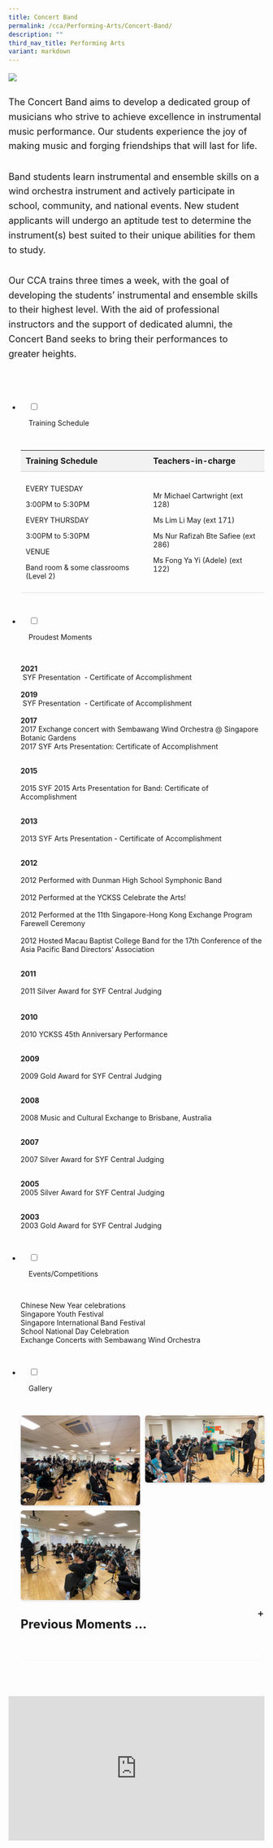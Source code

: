 ```yaml
---
title: Concert Band
permalink: /cca/Performing-Arts/Concert-Band/
description: ""
third_nav_title: Performing Arts
variant: markdown
---
```

<div class="yck-component">
<img src="https://staging-lite.d3o5f2eggdqz6.amplifyapp.com/images/Our%20Curriculum/Non%20Academic%20Programmes/CoCurricular%20Activities/Performing%20Arts/Band.jpg">

<p>The Concert Band aims to develop a dedicated group of musicians who strive to achieve excellence in instrumental music performance. Our students experience the joy of making music and forging friendships that will last for life.</p> 
<p>Band students learn instrumental and ensemble skills on a wind orchestra instrument and actively participate in school, community, and national events. New student applicants will undergo an aptitude test to determine the instrument(s) best suited to their unique abilities for them to study.</p> 
<p>Our CCA trains three times a week, with the goal of developing the students’ instrumental and ensemble skills to their highest level. With the aid of professional instructors and the support of dedicated alumni, the Concert Band seeks to bring their performances to greater heights.</p>
	
</div>



<ul class="jekyllcodex_accordion">

&nbsp;&nbsp;<li>

&nbsp;&nbsp;&nbsp;&nbsp;<input type="checkbox" id="accordion1">

&nbsp;&nbsp;&nbsp;&nbsp;<label for="accordion1">Training&nbsp;Schedule</label>

&nbsp;&nbsp;&nbsp;&nbsp;<div>

<p>   

<table>
  <thead>
    <tr>
      <th>Training Schedule</th>
      <th>Teachers-in-charge</th>
    </tr>
  </thead>
  <tbody>
    <tr>
      <td>
        <p>EVERY TUESDAY</p>
        <p>3:00PM to 5:30PM</p>
        <p>EVERY THURSDAY</p>
        <p>3:00PM to 5:30PM</p>
        <p>VENUE</p>
        <p>Band room &amp; some classrooms (Level 2)</p>
      </td>
      <td>
        <p>Mr Michael Cartwright (ext 128)</p>
        <p>Ms Lim Li May (ext 171)</p>
        <p>Ms Nur Rafizah Bte Safiee (ext 286)</p>
        <p>Ms Fong Ya Yi (Adele) (ext 122)</p>
      </td>
    </tr>
  </tbody>
</table></p>

&nbsp;&nbsp;&nbsp;&nbsp;</div>

</li>
	<li>

&nbsp;&nbsp;&nbsp;&nbsp;<input type="checkbox" id="accordion2">

&nbsp;&nbsp;&nbsp;&nbsp;<label for="accordion2">Proudest&nbsp;Moments</label>

&nbsp;&nbsp;&nbsp;&nbsp;<div>

<p> <b>2021</b><br>&nbsp;SYF Presentation&nbsp; - Certificate of Accomplishment<br><br> <b>2019</b><br>&nbsp;SYF Presentation&nbsp; - Certificate of Accomplishment<br><br>  
	<b>2017</b><br>  
2017 Exchange concert with Sembawang Wind Orchestra @ Singapore Botanic Gardens<br>  
2017 SYF Arts Presentation: Certificate of Accomplishment<br><br>  
 
<b>2015</b><br>  
2015 SYF 2015 Arts Presentation for Band: Certificate of Accomplishment<br><br>  
  
<b>2013</b><br>  
2013 SYF Arts Presentation - Certificate of Accomplishment<br><br>  
  
<b>2012</b><br>  
2012 Performed with Dunman High School Symphonic Band<br>  
2012 Performed at the YCKSS Celebrate the Arts!<br>  
2012 Performed at the 11th Singapore-Hong Kong Exchange Program Farewell Ceremony<br>  
2012 Hosted Macau Baptist College Band for the 17th Conference of the Asia Pacific Band Directors’ Association<br><br>  
  
<b>2011</b><br>  
2011 Silver Award for SYF Central Judging<br><br>  
<b>2010</b><br>  
2010 YCKSS 45th Anniversary Performance<br><br>  
  
<b>2009</b><br>  
2009 Gold Award for SYF Central Judging<br><br>  
  
<b>2008</b><br>  
2008 Music and Cultural Exchange to Brisbane, Australia<br><br>  
  
<b>2007</b><br>  
2007 Silver Award for SYF Central Judging<br><br>
  
<b>2005</b>  
2005 Silver Award for SYF Central Judging<br><br> 
  
<b>2003</b>  
2003 Gold Award for SYF Central Judging
			</p>

&nbsp;&nbsp;&nbsp;&nbsp;</div>

</li>
	
<li>

&nbsp;&nbsp;&nbsp;&nbsp;<input type="checkbox" id="accordion3">

&nbsp;&nbsp;&nbsp;&nbsp;<label for="accordion3">Events/Competitions</label>

&nbsp;&nbsp;&nbsp;&nbsp;<div>

<p> Chinese New Year celebrations<br>  
Singapore Youth Festival<br>  
Singapore International Band Festival<br>  
School National Day Celebration<br>  
Exchange Concerts with Sembawang Wind Orchestra
			</p>

&nbsp;&nbsp;&nbsp;&nbsp;</div>

</li>
	
<li>

&nbsp;&nbsp;&nbsp;&nbsp;<input type="checkbox" id="accordion4">

&nbsp;&nbsp;&nbsp;&nbsp;<label for="accordion4">Gallery</label>

&nbsp;&nbsp;&nbsp;&nbsp;<div>

<div class="image-gallery">
<img alt="Concert Band 2025 Image 7" src="/images/Our%20Curriculum/Non%20Academic%20Programmes/CoCurricular%20Activities/Performing%20Arts/Concert%20Band/ConcertBand2025_7.jpg">
<img alt="Concert Band 2025 Image 6" src="/images/Our%20Curriculum/Non%20Academic%20Programmes/CoCurricular%20Activities/Performing%20Arts/Concert%20Band/ConcertBand2025_6.jpg">
<img alt="Concert Band 2025 Image 5" src="/images/Our%20Curriculum/Non%20Academic%20Programmes/CoCurricular%20Activities/Performing%20Arts/Concert%20Band/ConcertBand2025_5.jpg">
	</div>
	

<details>
	<summary><h4>Previous Moments ...</h4></summary>
<img style="width:100%;height:50%" src="/images/Our%20Curriculum/Non%20Academic%20Programmes/CoCurricular%20Activities/Performing%20Arts/Concert%20Band/C4.png">
			<img style="width:100%;height:50%" src="/images/Our%20Curriculum/Non%20Academic%20Programmes/CoCurricular%20Activities/Performing%20Arts/Concert%20Band/C5.png">
			<img style="width:100%;height:50%" src="/images/Our%20Curriculum/Non%20Academic%20Programmes/CoCurricular%20Activities/Performing%20Arts/Concert%20Band/C6.png">
			<img style="width:100%;height:50%" src="/images/Our%20Curriculum/Non%20Academic%20Programmes/CoCurricular%20Activities/Performing%20Arts/Concert%20Band/C7.png"></details>

&nbsp;&nbsp;</div>

</li>
	
	

	
</ul>
<div class="yck-component">
	<div class="video-container">
<iframe allowfullscreen="true" height="839" width="1440" frameborder="0" src="https://docs.google.com/presentation/d/e/2PACX-1vQEFS0lTPV_Xp8eKt4tGkoYY6QEhQp22QSGOiozcqiekV-ZlfQx9dh64lmT8ljBNw/embed?start=true&amp;loop=true&amp;delayms=15000"></iframe>
	</div>
</div>

<style>
	
:root {
    --yck-text-line-height: 1.6em;
    --yck-heading-line-height: 1.2em;
    --yck-heading-letter-spacing: -0.02em;
    --yck-spacing-unit: 0.75em;

    --yck-step--2: clamp(0.7813rem, 0.9263rem + -0.1872vw, 0.8889rem);
    --yck-step--1: clamp(0.9375rem, 1.0217rem + -0.1087vw, 1rem);
    --yck-step-0: clamp(1.125rem, 1.125rem + 0vw, 1.125rem);
    --yck-step-1: clamp(1.2656rem, 1.2363rem + 0.1467vw, 1.35rem);
    --yck-step-2: clamp(1.4238rem, 1.3556rem + 0.3412vw, 1.62rem);
    --yck-step-3: clamp(1.6018rem, 1.4828rem + 0.5951vw, 1.944rem);
    --yck-step-4: clamp(1.802rem, 1.6174rem + 0.9231vw, 2.3328rem);
    --yck-step-5: clamp(2.0273rem, 1.7587rem + 1.3427vw, 2.7994rem);

    --yck-space-s-xl: clamp(0.75rem, 0.7337rem + 1.9565vw, 2.7994rem);
}


.yck-component {
    line-height: var(--yck-text-line-height);
    letter-spacing: normal;
    font-size: var(--yck-step-0);
}

.yck-component h1,
.yck-component h2,
.yck-component h3,
.yck-component h4,
.yck-component h5,
.yck-component h6,
.yck-component p {
    overflow-wrap: break-word;
}

.yck-component h1,
.yck-component h2,
.yck-component h3,
.yck-component h4,
.yck-component h5,
.yck-component h6 {
    text-wrap: balance;
}

.yck-component p,
.yck-component ol,
.yck-component ul {
    text-wrap: pretty;
    padding-bottom: var(--yck-spacing-unit);
}

.yck-component p:last-child {
    padding-bottom: var(--yck-space-s-xl);
}
	
.yck-component .yck-h1,
.yck-component h1 {
    font-size: var(--yck-step-5);
    margin-bottom: var(--yck-space-s-xl);
    line-height: var(--yck-heading-line-height);
    letter-spacing: var(--yck-heading-letter-spacing);
}

.yck-component .yck-h2,
.yck-component h2 {
    font-size: var(--yck-step-4);
    margin-bottom: calc(var(--yck-space-s-xl) * 0.8);
    line-height: var(--yck-heading-line-height);
    letter-spacing: var(--yck-heading-letter-spacing);
}

.yck-component .yck-h3,
.yck-component h3 {
    font-size: var(--yck-step-3);
    margin-bottom: calc(var(--yck-space-s-xl) * 0.6);
    line-height: var(--yck-heading-line-height);
    letter-spacing: var(--yck-heading-letter-spacing);
}

.yck-component .yck-h4,
.yck-component h4 {
    font-size: var(--yck-step-2);
    margin-bottom: calc(var(--yck-space-s-xl) * 0.4);
    text-transform: titlecase;
    line-height: var(--yck-heading-line-height);
    letter-spacing: var(--yck-heading-letter-spacing);
}

.yck-component .yck-h5,
.yck-component h5 {
    font-size: var(--yck-step-1);
    margin-bottom: calc(var(--yck-space-s-xl) * 0.2);
    text-transform: uppercase;
    line-height: var(--yck-heading-line-height);
    letter-spacing: var(--yck-heading-letter-spacing);
}

.yck-component .yck-h6,
.yck-component h6 {
    font-size: var(--yck-step-0);
    margin-bottom: calc(var(--yck-spacing-unit) * 0.1);
    text-transform: uppercase;
    line-height: var(--yck-heading-line-height);
    letter-spacing: var(--yck-heading-letter-spacing);
}

table {
    width: 100%;
    border-collapse: collapse;
    font-family: inherit; /* Inherit font family from the page */
    font-size: inherit; /* Inherit font size from the page */
}

th {
    background-color: #f2f2f2;
    padding: 10px;
    text-align: left;
    border-bottom: 2px solid #ddd;
    font-size: 1rem; /* Optional: relative size for clarity */
}

th h5 {
    margin: 0;
    font-size: 1.25rem; /* Optional: slightly larger for headers */
}

td {
    padding: 10px;
    border-bottom: 1px solid #ddd;
    max-width: 300px;
    word-wrap: break-word;
    font-size: inherit; /* Inherit font size for content */
}

details {
    max-width: 100ch;
    background-color: inherit;
    border-radius: 1rem;
    margin-bottom: 2.5rem;
    box-shadow: 0 .05rem .05rem rgba(0, 0, 0, .05);
    font-family: inherit; /* Inherit font family */
    font-size: inherit; /* Inherit font size */
}

details summary {
    display: flex;
    align-items: center;
    justify-content: space-between;
    font-weight: 400;
    font-size: 1.5rem; /* Slightly larger for better readability */
    margin-bottom: 1.5rem;
    transition: margin-bottom .5s ease;
    position: relative;
}

details summary::-webkit-details-marker,
details summary::marker {
    content: " ";
    display: none;
}

details summary::after {
    content: "+";
    font-size: 1.25rem; /* Match button size to summary */
    font-weight: 500;
    margin-right: .8rem;
    cursor: pointer;
    background-color: inherit; /*rgba(255, 195, 5, .25);*/
    padding: .75rem;
    display: grid;
    place-content: center;
    aspect-ratio: 1;
    line-height: 0;
    position: absolute;
    top: .5rem;
    right: -1.5rem;
    border-radius: 50%;
}

details :not(summary) {
    animation-name: fade;
    animation-duration: .5s;
    font-size: inherit; /* Inherit font size for details content */
}

details[open] summary {
    margin-bottom: 1.5rem;
}

details[open] summary::after {
    content: "×";
}

@keyframes fade {
    0% {
        opacity: 0;
    }

    2.5% {
        opacity: .02;
    }

    5% {
        opacity: .05;
    }

    10% {
        opacity: .1;
    }

    25% {
        opacity: .25;
    }

    60% {
        opacity: .6;
    }

    100% {
        opacity: 1;
    }
}
	
	
	/** Responsive Video container **/
.yck-component  .video-container {
        position: relative;
        width: 100%;
        padding-bottom: 56.25%; /* 16:9 aspect ratio */
        height: 0;
        overflow: hidden;
    }
.yck-component .video-container iframe {
        position: absolute;
        top: 0;
        left: 0;
        width: 100%;
        height: 100%;
    }
	
.image-gallery {
    display: grid;
    grid-template-columns: repeat(auto-fill, minmax(200px, 1fr)); /* Flexible columns with a minimum of 200px */
    gap: 10px; /* Space between grid items */
    justify-items: center; /* Center the images within their grid cells */
}

.image-gallery img {
    width: 100%; /* Ensure the images take up the full width of their grid cell */
    height: auto; /* Maintain aspect ratio */
    border-radius: 5px; /* Optional: Add rounded corners */
    box-shadow: 0 2px 5px rgba(0, 0, 0, 0.1); /* Optional: Add subtle shadow */
    object-fit: cover; /* Ensures images fit nicely */
}
	
</style>